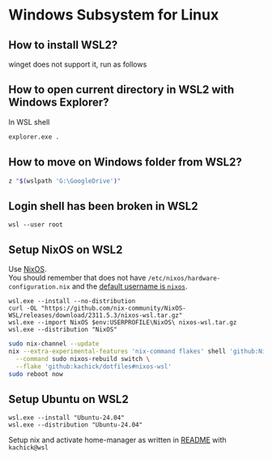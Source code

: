 # Windows Subsystem for Linux

## How to install WSL2?

winget does not support it, run as follows

## How to open current directory in WSL2 with Windows Explorer?

In WSL shell

```bash
explorer.exe .
```

## How to move on Windows folder from WSL2?

```bash
z "$(wslpath 'G:\GoogleDrive')"
```

## Login shell has been broken in WSL2

```pwsh
wsl --user root
```

## Setup NixOS on WSL2

Use [NixOS](https://github.com/nix-community/NixOS-WSL).\
You should remember that does not have `/etc/nixos/hardware-configuration.nix` and the [default username is `nixos`](https://github.com/nix-community/NixOS-WSL/blob/269411cfed6aab694e46f719277c972de96177bb/docs/src/how-to/change-username.md).

```pwsh
wsl.exe --install --no-distribution
curl -OL "https://github.com/nix-community/NixOS-WSL/releases/download/2311.5.3/nixos-wsl.tar.gz"
wsl.exe --import NixOS $env:USERPROFILE\NixOS\ nixos-wsl.tar.gz
wsl.exe --distribution "NixOS"
```

```bash
sudo nix-channel --update
nix --extra-experimental-features 'nix-command flakes' shell 'github:NixOS/nixpkgs/nixos-24.05#git' \
  --command sudo nixos-rebuild switch \
  --flake 'github:kachick/dotfiles#nixos-wsl'
sudo reboot now
```

## Setup Ubuntu on WSL2

```pwsh
wsl.exe --install "Ubuntu-24.04"
wsl.exe --distribution "Ubuntu-24.04"
```

Setup nix and activate home-manager as written in [README](../README.md) with `kachick@wsl`
